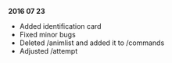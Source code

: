 **2016 07 23**
- Added identification card
- Fixed minor bugs
- Deleted /animlist and added it to /commands
- Adjusted /attempt
